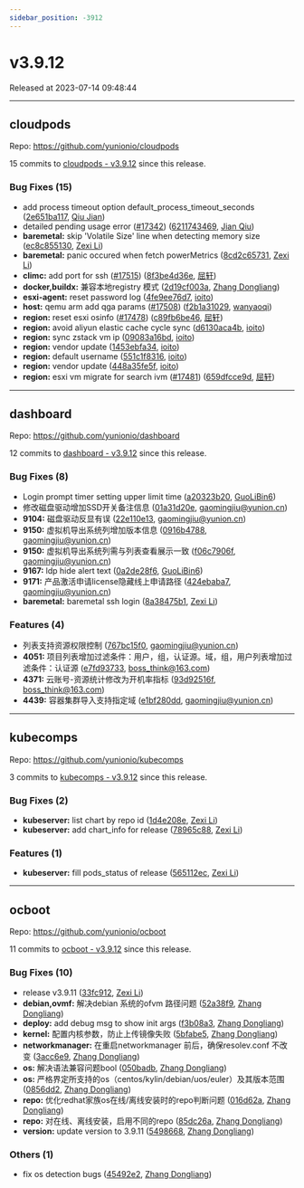 ```yaml
---
sidebar_position: -3912
---
```


# v3.9.12

Released at 2023-07-14 09:48:44

-----

## cloudpods

Repo: https://github.com/yunionio/cloudpods

15 commits to [cloudpods - v3.9.12] since this release.

### Bug Fixes (15)
- add process timeout option default_process_timeout_seconds ([2e651ba117](https://github.com/yunionio/cloudpods/commit/2e651ba117b3370fbbf1856869f11d46addd1b4e), [Qiu Jian](mailto:qiujian@yunionyun.com))
- detailed pending usage error ([#17342](https://github.com/yunionio/cloudpods/issues/17342)) ([6211743469](https://github.com/yunionio/cloudpods/commit/62117434696b1300540faa3677240f6066d32f52), [Jian Qiu](mailto:swordqiu@gmail.com))
- **baremetal:** skip 'Volatile Size' line when detecting memory size ([ec8c855130](https://github.com/yunionio/cloudpods/commit/ec8c855130ade37f7b413a980f89426ce30ee6f2), [Zexi Li](mailto:zexi.li@icloud.com))
- **baremetal:** panic occured when fetch powerMetrics ([8cd2c65731](https://github.com/yunionio/cloudpods/commit/8cd2c6573193d6e9298235b7c66536e0650e6cb8), [Zexi Li](mailto:zexi.li@icloud.com))
- **climc:** add port for ssh ([#17515](https://github.com/yunionio/cloudpods/issues/17515)) ([8f3be4d36e](https://github.com/yunionio/cloudpods/commit/8f3be4d36e9be5e19e49af999dacce1ebef4d966), [屈轩](mailto:qu_xuan@icloud.com))
- **docker,buildx:** 兼容本地registry 模式 ([2d19cf003a](https://github.com/yunionio/cloudpods/commit/2d19cf003aa1c659055664de2139ab62cf8c58a7), [Zhang Dongliang](mailto:zhangdongliang@yunion.cn))
- **esxi-agent:** reset password log ([4fe9ee76d7](https://github.com/yunionio/cloudpods/commit/4fe9ee76d77f1450bf0fd300de156cf26baff991), [ioito](mailto:qu_xuan@icloud.com))
- **host:** qemu arm add qga params ([#17508](https://github.com/yunionio/cloudpods/issues/17508)) ([f2b1a31029](https://github.com/yunionio/cloudpods/commit/f2b1a3102945c09d4e405e8a5b6c0b19dc0252eb), [wanyaoqi](mailto:18528551+wanyaoqi@users.noreply.github.com))
- **region:** reset esxi osinfo ([#17478](https://github.com/yunionio/cloudpods/issues/17478)) ([c89fb6be46](https://github.com/yunionio/cloudpods/commit/c89fb6be46ddb6d5a86d489ae7ba911dcc017739), [屈轩](mailto:qu_xuan@icloud.com))
- **region:** avoid aliyun elastic cache cycle sync ([d6130aca4b](https://github.com/yunionio/cloudpods/commit/d6130aca4bfec9c499197df13bcad2ee3a72a734), [ioito](mailto:qu_xuan@icloud.com))
- **region:** sync zstack vm ip ([09083a16bd](https://github.com/yunionio/cloudpods/commit/09083a16bdac9903dab183330a8b5244dff7760a), [ioito](mailto:qu_xuan@icloud.com))
- **region:** vendor update ([1453ebfa34](https://github.com/yunionio/cloudpods/commit/1453ebfa34e560c4efdc50f4b4c375e1996471c2), [ioito](mailto:qu_xuan@icloud.com))
- **region:** default username ([551c1f8316](https://github.com/yunionio/cloudpods/commit/551c1f831645ad73513dece7d6743e9bc09f5a61), [ioito](mailto:qu_xuan@icloud.com))
- **region:** vendor update ([448a35fe5f](https://github.com/yunionio/cloudpods/commit/448a35fe5feeb3b2ba7ecaa36cc9d4fbd5750cee), [ioito](mailto:qu_xuan@icloud.com))
- **region:** esxi vm migrate for search ivm ([#17481](https://github.com/yunionio/cloudpods/issues/17481)) ([659dfcce9d](https://github.com/yunionio/cloudpods/commit/659dfcce9d14f9893738a54742d9ba7a307aeafc), [屈轩](mailto:qu_xuan@icloud.com))

[cloudpods - v3.9.12]: https://github.com/yunionio/cloudpods/compare/v3.9.11...v3.9.12
-----

## dashboard

Repo: https://github.com/yunionio/dashboard

12 commits to [dashboard - v3.9.12] since this release.

### Bug Fixes (8)
- Login prompt timer setting upper limit time ([a20323b20](https://github.com/yunionio/dashboard/commit/a20323b205e7d1fef934e6959bd30d11dadd9c54), [GuoLiBin6](mailto:glbin533@163.com))
- 修改磁盘驱动增加SSD开关备注信息 ([01a31d20e](https://github.com/yunionio/dashboard/commit/01a31d20e6c68282a8728b1d089222a8b24c7bfd), [gaomingjiu@yunion.cn](mailto:gaomingjiu@yunion.cn))
- **9104:** 磁盘驱动反显有误 ([22e110e13](https://github.com/yunionio/dashboard/commit/22e110e137404e2b0055e3d0384790741dbcb881), [gaomingjiu@yunion.cn](mailto:gaomingjiu@yunion.cn))
- **9150:** 虚拟机导出系统列增加版本信息 ([0916b4788](https://github.com/yunionio/dashboard/commit/0916b47882054890318b8f355539044090dd4340), [gaomingjiu@yunion.cn](mailto:gaomingjiu@yunion.cn))
- **9150:** 虚拟机导出系统列需与列表查看展示一致 ([f06c7906f](https://github.com/yunionio/dashboard/commit/f06c7906f0d6fcafdac8722378227a600d07a053), [gaomingjiu@yunion.cn](mailto:gaomingjiu@yunion.cn))
- **9167:** ldp hide alert text ([0a2de28f6](https://github.com/yunionio/dashboard/commit/0a2de28f6cac248737ddf753801e2b8c8721acfd), [GuoLiBin6](mailto:glbin533@163.com))
- **9171:** 产品激活申请license隐藏线上申请路径 ([424ebaba7](https://github.com/yunionio/dashboard/commit/424ebaba751d7f09283efe27f1c43945264aed4d), [gaomingjiu@yunion.cn](mailto:gaomingjiu@yunion.cn))
- **baremetal:** baremetal ssh login ([8a38475b1](https://github.com/yunionio/dashboard/commit/8a38475b1f8d529f5465f233b755a6a7318ef638), [Zexi Li](mailto:zexi.li@icloud.com))

### Features (4)
- 列表支持资源权限控制 ([767bc15f0](https://github.com/yunionio/dashboard/commit/767bc15f01a61c6dbbc8b4653ffa36e16aea876a), [gaomingjiu@yunion.cn](mailto:gaomingjiu@yunion.cn))
- **4051:** 项目列表增加过滤条件：用户，组，认证源。域，组，用户列表增加过滤条件：认证源 ([e7fd93733](https://github.com/yunionio/dashboard/commit/e7fd9373373bc8fddd1f5bfa57f2f7c2b73f5b05), [boss_think@163.com](mailto:boss_think@163.com))
- **4371:** 云账号-资源统计修改为开机率指标 ([93d92516f](https://github.com/yunionio/dashboard/commit/93d92516f8e04cb45a012dd86f18b2ffe0d0ad86), [boss_think@163.com](mailto:boss_think@163.com))
- **4439:** 容器集群导入支持指定域 ([e1bf280dd](https://github.com/yunionio/dashboard/commit/e1bf280dd43d0b3a60bedda6842a4b5e2abdb94a), [gaomingjiu@yunion.cn](mailto:gaomingjiu@yunion.cn))

[dashboard - v3.9.12]: https://github.com/yunionio/dashboard/compare/v3.9.11...v3.9.12
-----

## kubecomps

Repo: https://github.com/yunionio/kubecomps

3 commits to [kubecomps - v3.9.12] since this release.

### Bug Fixes (2)
- **kubeserver:** list chart by repo id ([1d4e208e](https://github.com/yunionio/kubecomps/commit/1d4e208e9af274a1b12bd5edacc5a845ed06ba3a), [Zexi Li](mailto:zexi.li@icloud.com))
- **kubeserver:** add chart_info for release ([78965c88](https://github.com/yunionio/kubecomps/commit/78965c886a149d8ebb549efcce2ddc72a676773d), [Zexi Li](mailto:zexi.li@icloud.com))

### Features (1)
- **kubeserver:** fill pods_status of release ([565112ec](https://github.com/yunionio/kubecomps/commit/565112ec99acbc3b38defb912497ad551551351a), [Zexi Li](mailto:zexi.li@icloud.com))

[kubecomps - v3.9.12]: https://github.com/yunionio/kubecomps/compare/v3.9.11...v3.9.12
-----

## ocboot

Repo: https://github.com/yunionio/ocboot

11 commits to [ocboot - v3.9.12] since this release.

### Bug Fixes (10)
- release v3.9.11 ([33fc912](https://github.com/yunionio/ocboo/commit/33fc912e2e17f6ab236e587fa1412d8a5830259a), [Zexi Li](mailto:zexi.li@icloud.com))
- **debian,ovmf:** 解决debian 系统的ofvm 路径问题 ([52a38f9](https://github.com/yunionio/ocboo/commit/52a38f933f561be5aaf00c2d889c51c9cc6cf55c), [Zhang Dongliang](mailto:zhangdongliang@yunion.cn))
- **deploy:** add debug msg to show init args ([f3b08a3](https://github.com/yunionio/ocboo/commit/f3b08a368e49520be9d02e2832d6319e1ef5dd9c), [Zhang Dongliang](mailto:zhangdongliang@yunion.cn))
- **kernel:** 配置内核参数，防止上传镜像失败 ([5bfabe5](https://github.com/yunionio/ocboo/commit/5bfabe52f5d62ac0436ff7e5197619c32bc31ebc), [Zhang Dongliang](mailto:zhangdongliang@yunion.cn))
- **networkmanager:** 在重启networkmanager 前后，确保resolev.conf 不改变 ([3acc6e9](https://github.com/yunionio/ocboo/commit/3acc6e9cc34f2e03e00c914a6d2d6ca181ae0e9b), [Zhang Dongliang](mailto:zhangdongliang@yunion.cn))
- **os:** 解决语法兼容问题bool ([050badb](https://github.com/yunionio/ocboo/commit/050badb3d9051de48a1d78aac2e3c27df9d28c0e), [Zhang Dongliang](mailto:zhangdongliang@yunion.cn))
- **os:** 严格界定所支持的os（centos/kylin/debian/uos/euler）及其版本范围 ([0856dd2](https://github.com/yunionio/ocboo/commit/0856dd25f250623f2e6831a30ab7f9214144c2b7), [Zhang Dongliang](mailto:zhangdongliang@yunion.cn))
- **repo:** 优化redhat家族os在线/离线安装时的repo判断问题 ([016d62a](https://github.com/yunionio/ocboo/commit/016d62aef43a13365b49f5635d2b40f2ac18b1cf), [Zhang Dongliang](mailto:zhangdongliang@yunion.cn))
- **repo:** 对在线、离线安装，启用不同的repo ([85dc26a](https://github.com/yunionio/ocboo/commit/85dc26a7ce843799559934191253b86c52317a2d), [Zhang Dongliang](mailto:zhangdongliang@yunion.cn))
- **version:** update version to 3.9.11 ([5498668](https://github.com/yunionio/ocboo/commit/5498668158ada6eb5503710b389a343f64753330), [Zhang Dongliang](mailto:zhangdongliang@yunion.cn))

### Others (1)
- fix os detection bugs ([45492e2](https://github.com/yunionio/ocboo/commit/45492e2e19372016d5b10e3c4a1f05ab9716797d), [Zhang Dongliang](mailto:zhangdongliang@yunion.cn))

[ocboot - v3.9.12]: https://github.com/yunionio/ocboot/compare/v3.9.11...v3.9.12
